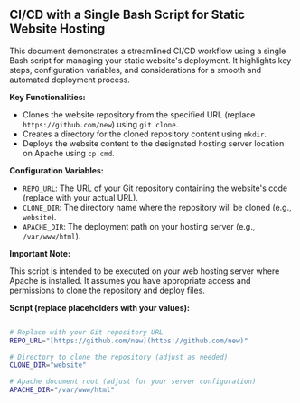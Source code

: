 ## CI/CD with a Single Bash Script for Static Website Hosting

This document demonstrates a streamlined CI/CD workflow using a single Bash script for managing your static website's deployment. It highlights key steps, configuration variables, and considerations for a smooth and automated deployment process.

**Key Functionalities:**

* Clones the website repository from the specified URL (replace `https://github.com/new`) using `git clone`.
* Creates a directory for the cloned repository content using `mkdir`.
* Deploys the website content to the designated hosting server location on Apache using `cp cmd`.

**Configuration Variables:**

* `REPO_URL`: The URL of your Git repository containing the website's code (replace with your actual URL).
* `CLONE_DIR`: The directory name where the repository will be cloned (e.g., `website`).
* `APACHE_DIR`: The deployment path on your hosting server (e.g., `/var/www/html`).

**Important Note:**

This script is intended to be executed on your web hosting server where Apache is installed. It assumes you have appropriate access and permissions to clone the repository and deploy files.

**Script (replace placeholders with your values):**

```bash

# Replace with your Git repository URL
REPO_URL="[https://github.com/new](https://github.com/new)"

# Directory to clone the repository (adjust as needed)
CLONE_DIR="website"

# Apache document root (adjust for your server configuration)
APACHE_DIR="/var/www/html"

